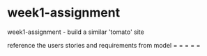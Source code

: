 # week1-assignment
week1-assignment - build a similar 'tomato' site

reference the users stories and requirements from model
    =
    =
    =
    =
    =







<EOL>